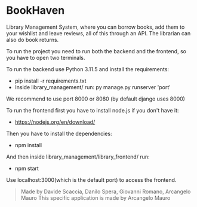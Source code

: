 # BookHaven

Library Management System, where you can borrow books, add them to your wishlist and leave reviews, all of this through an API.
The librarian can also do book returns.

To run the project you need to run both the backend and the frontend, so you have to open two terminals.

To run the backend use Python 3.11.5 and install the requirements:  
- pip install -r requirements.txt  
- Inside library_management/ run: py manage.py runserver 'port' 

We recommend to use port 8000 or 8080 (by default django uses 8000)  

To run the frontend first you have to install node.js if you don't have it:
- https://nodejs.org/en/download/

Then you have to install the dependencies:
- npm install

And then inside library_management/library_frontend/ run:
- npm start

Use localhost:3000(which is the default port) to access the frontend.

> Made by Davide Scaccia, Danilo Spera, Giovanni Romano, Arcangelo Mauro
> This specific application is made by Arcangelo Mauro

